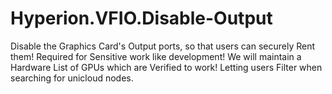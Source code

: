 # Hyperion.VFIO.Disable-Output
Disable the Graphics Card's Output ports, so that users can securely Rent them! Required for Sensitive work like development! We will maintain a Hardware List of GPUs which are Verified to work! Letting users Filter when searching for unicloud nodes.
